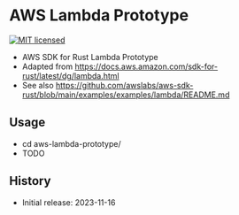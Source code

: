 # AWS Lambda Prototype

[![MIT licensed][mit-badge]][mit-url]

[mit-badge]: https://img.shields.io/badge/license-MIT-blue.svg
[mit-url]: https://github.com/david-wallace-croft/aws-lambda-prototype/blob/main/LICENSE.txt

- AWS SDK for Rust Lambda Prototype
- Adapted from https://docs.aws.amazon.com/sdk-for-rust/latest/dg/lambda.html
- See also https://github.com/awslabs/aws-sdk-rust/blob/main/examples/examples/lambda/README.md

## Usage

- cd aws-lambda-prototype/
- TODO

## History

- Initial release: 2023-11-16
